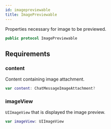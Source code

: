 ```yaml
---
id: imagepreviewable 
title: ImagePreviewable
--- 
```


Properties necessary for image to be previewed.

``` swift
public protocol ImagePreviewable 
```

## Requirements

### content

Content containing image attachment.

``` swift
var content: ChatMessageImageAttachment? 
```

### imageView

`UIImageView` that is displayed the image preview.

``` swift
var imageView: UIImageView 
```
